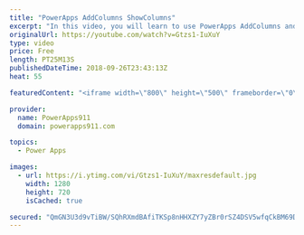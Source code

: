 ```yaml
---
title: "PowerApps AddColumns ShowColumns"
excerpt: "In this video, you will learn to use PowerApps AddColumns and ShowColumns along with other functions to better manipulate your data. Sometimes you don't control your data so you need to fix it up after you bring it into your app. This video will show you some of the tricks of the trade to do so.   Video"
originalUrl: https://youtube.com/watch?v=Gtzs1-IuXuY
type: video
price: Free
length: PT25M13S
publishedDateTime: 2018-09-26T23:43:13Z
heat: 55

featuredContent: "<iframe width=\"800\" height=\"500\" frameborder=\"0\" src=\"https://www.youtube.com/embed/Gtzs1-IuXuY\" allow=\"accelerometer; autoplay; encrypted-media; gyroscope; picture-in-picture\" allowfullscreen></iframe>"

provider:
  name: PowerApps911
  domain: powerapps911.com

topics:
  - Power Apps

images:
  - url: https://i.ytimg.com/vi/Gtzs1-IuXuY/maxresdefault.jpg
    width: 1280
    height: 720
    isCached: true

secured: "QmGN3U3d9vTiBW/SQhRXmdBAfiTKSp8nHHXZY7yZBr0rSZ4DSV5wfqCkBM69DOk1AHDHgbIuNhXt4Ij5BpVMTp0Nzy9M6TspR9bZSxrIYCz/UjzIdlAJ6IcxXS6ym9Jw+EDRzM2lHHPKbxWOhhR4ilteavRsCoqvh8YQpf5mYdN1Ay1aJtAVdRHnPtkDeO1GWtpE9a6Rpkcrnu7D7KDLAOTn8kkA1jdD39c5QNUwIcbFIOZG5Kk3uQgMzSEHeybyvTa+qq4L6A72FCjihqfokniJHQN/YeyQhUMMGiMl1CFgJVpcmyoh4hWTebPMa0LiF7bnLaa68PBYs6p+fgIdIQnHkPIy5f+jNg7JIvbXhY/KQnXNseHpdsb1DeHgScI7h7JvSJ91XQ4RJ5sARNNfpyeQ0xYQwkI2/ma3rz5D7KU=;nRjF/Qruda/VJTN1YAUlGA=="
---
```



